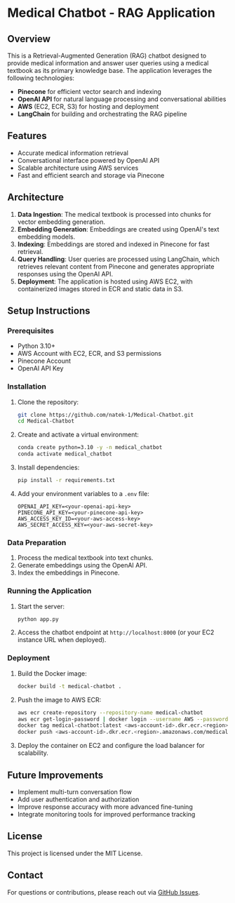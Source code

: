 # Medical Chatbot - RAG Application

## Overview
This is a Retrieval-Augmented Generation (RAG) chatbot designed to provide medical information and answer user queries using a medical textbook as its primary knowledge base. The application leverages the following technologies:

- **Pinecone** for efficient vector search and indexing
- **OpenAI API** for natural language processing and conversational abilities
- **AWS** (EC2, ECR, S3) for hosting and deployment
- **LangChain** for building and orchestrating the RAG pipeline

## Features
- Accurate medical information retrieval
- Conversational interface powered by OpenAI API
- Scalable architecture using AWS services
- Fast and efficient search and storage via Pinecone

## Architecture
1. **Data Ingestion**: The medical textbook is processed into chunks for vector embedding generation.
2. **Embedding Generation**: Embeddings are created using OpenAI's text embedding models.
3. **Indexing**: Embeddings are stored and indexed in Pinecone for fast retrieval.
4. **Query Handling**: User queries are processed using LangChain, which retrieves relevant content from Pinecone and generates appropriate responses using the OpenAI API.
5. **Deployment**: The application is hosted using AWS EC2, with containerized images stored in ECR and static data in S3.

## Setup Instructions
### Prerequisites
- Python 3.10+
- AWS Account with EC2, ECR, and S3 permissions
- Pinecone Account
- OpenAI API Key

### Installation
1. Clone the repository:
   ```bash
   git clone https://github.com/natek-1/Medical-Chatbot.git
   cd Medical-Chatbot
   ```
2. Create and activate a virtual environment:
   ```bash
   conda create python=3.10 -y -n medical_chatbot
   conda activate medical_chatbot
   ```
3. Install dependencies:
   ```bash
   pip install -r requirements.txt
   ```
4. Add your environment variables to a `.env` file:
   ```env
   OPENAI_API_KEY=<your-openai-api-key>
   PINECONE_API_KEY=<your-pinecone-api-key>
   AWS_ACCESS_KEY_ID=<your-aws-access-key>
   AWS_SECRET_ACCESS_KEY=<your-aws-secret-key>
   ```

### Data Preparation
1. Process the medical textbook into text chunks.
2. Generate embeddings using the OpenAI API.
3. Index the embeddings in Pinecone.

### Running the Application
1. Start the server:
   ```bash
   python app.py
   ```
2. Access the chatbot endpoint at `http://localhost:8000` (or your EC2 instance URL when deployed).

### Deployment
1. Build the Docker image:
   ```bash
   docker build -t medical-chatbot .
   ```
2. Push the image to AWS ECR:
   ```bash
   aws ecr create-repository --repository-name medical-chatbot
   aws ecr get-login-password | docker login --username AWS --password-stdin <aws-account-id>.dkr.ecr.<region>.amazonaws.com
   docker tag medical-chatbot:latest <aws-account-id>.dkr.ecr.<region>.amazonaws.com/medical-chatbot:latest
   docker push <aws-account-id>.dkr.ecr.<region>.amazonaws.com/medical-chatbot:latest
   ```
3. Deploy the container on EC2 and configure the load balancer for scalability.

## Future Improvements
- Implement multi-turn conversation flow
- Add user authentication and authorization
- Improve response accuracy with more advanced fine-tuning
- Integrate monitoring tools for improved performance tracking

## License
This project is licensed under the MIT License.

## Contact
For questions or contributions, please reach out via [GitHub Issues](https://github.com/your-username/medical-chatbot/issues).

